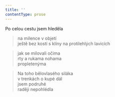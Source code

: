 ```yaml
---
title: ''
contentType: prose
---
```


>   

>   

Po celou cestu jsem hleděla

> na milence v objetí  
> ještě bez kostí s klíny na protilehlých lavicích

> jak se milovali očima  
> rty a rukama nohama  
> propletenýma

> Na toho bělovlasého siláka  
> v trenkách o kupé dál  
> jsem podruhé  
> raději nepohlédla
